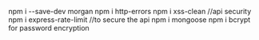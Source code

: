 npm i --save-dev morgan
npm i http-errors
npm i xss-clean //api security
npm i express-rate-limit //to secure the api
npm i mongoose
npm i bcrypt for password encryption